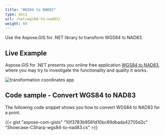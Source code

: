 ```yaml
---
title: "WGS84 to NAD83"
type: docs
url: /net/wgs84-to-nad83/
weight: 60
---
```


Use the Aspose.GIS for .NET library to transform WGS84 to NAD83.

## **Live Example**

Aspose.GIS for .NET presents you online free application [WGS84 to NAD83](https://products.aspose.app/gis/transformation/wgs84-to-nad83), where you may try to investigate the functionality and quality it works.

![transformation coordinates app](https://docs.aspose.com/gis/net/showcases/transformation/transformation-app.png)

## **Code sample - Convert WGS84 to NAD83**

The following code snippet shows you how to convert WGS84 to NAD83 for a point.

{{< gist "aspose-com-gists" "10f3783b9581d10bc69dbada42705d2c" "Showcase-CSharp-wgs84-to-nad83.cs" >}}
